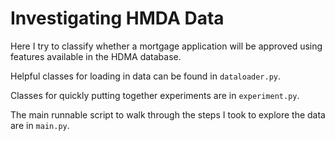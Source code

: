 # Investigating HMDA Data

Here I try to classify whether a mortgage application will be approved using features available in the HDMA database.

Helpful classes for loading in data can be found in `dataloader.py`.

Classes for quickly putting together experiments are in `experiment.py`.

The main runnable script to walk through the steps I took to explore the data are in `main.py`.
